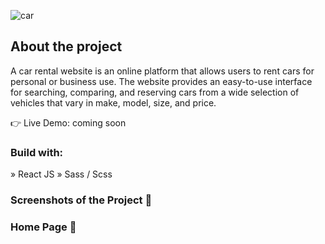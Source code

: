 ![car](https://github.com/Vi042001/car_rental/assets/124107319/280c482b-7723-4793-b507-4cb42b5b6a7f)

## About the project
A car rental website is an online platform that allows users to rent cars for personal or business use. The website provides an easy-to-use interface for searching, comparing, and reserving cars from a wide selection of vehicles that vary in make, model, size, and price.

👉 Live Demo: coming soon

### Build with:
» React JS
» Sass / Scss

### Screenshots of the Project 📸


###                                                                     Home Page 🏡

